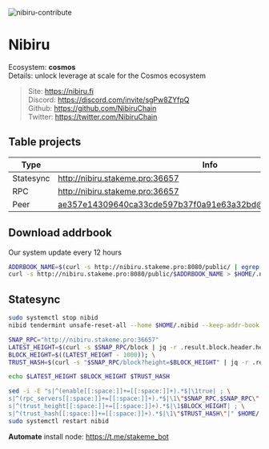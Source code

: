 ![nibiru-contribute](https://user-images.githubusercontent.com/79249177/206919899-8bb4896d-7910-4b92-a850-d0db391525e2.png)
# Nibiru

Ecosystem: **cosmos** </br>
Details: unlock leverage at scale for the Cosmos ecosystem</br>

> Site: https://nibiru.fi </br>
> Discord: https://discord.com/invite/sgPw8ZYfpQ </br>
> Github: https://github.com/NibiruChain </br>
> Twitter: https://twitter.com/NibiruChain </br>
## Table projects
| Type      | Info      |
|-----------|-----------|
| Statesync | http://nibiru.stakeme.pro:36657 |
| RPC       | http://nibiru.stakeme.pro:36657       |
| Peer      | ae357e14309640ca33cde597b37f0a91e63a32bd@nibiru.stakeme.pro:36656      |

## Download addrbook
Our system update every 12 hours
```sh
ADDRBOOK_NAME=$(curl -s http://nibiru.stakeme.pro:8080/public/ | egrep -o ">nibiru_addrbook.*\.json" | tr -d ">")
curl -s http://nibiru.stakeme.pro:8080/public/$ADDRBOOK_NAME > $HOME/.nibid/config/addrbook.json
```

## Statesync
```sh
sudo systemctl stop nibid
nibid tendermint unsafe-reset-all --home $HOME/.nibid --keep-addr-book

SNAP_RPC="http://nibiru.stakeme.pro:36657"
LATEST_HEIGHT=$(curl -s $SNAP_RPC/block | jq -r .result.block.header.height); \
BLOCK_HEIGHT=$((LATEST_HEIGHT - 1000)); \
TRUST_HASH=$(curl -s "$SNAP_RPC/block?height=$BLOCK_HEIGHT" | jq -r .result.block_id.hash)

echo $LATEST_HEIGHT $BLOCK_HEIGHT $TRUST_HASH

sed -i -E "s|^(enable[[:space:]]+=[[:space:]]+).*$|\1true| ; \
s|^(rpc_servers[[:space:]]+=[[:space:]]+).*$|\1\"$SNAP_RPC,$SNAP_RPC\"| ; \
s|^(trust_height[[:space:]]+=[[:space:]]+).*$|\1$BLOCK_HEIGHT| ; \
s|^(trust_hash[[:space:]]+=[[:space:]]+).*$|\1\"$TRUST_HASH\"|" $HOME/.nibid/config/config.toml
sudo systemctl restart nibid
```

**Automate** install node: https://t.me/stakeme_bot
